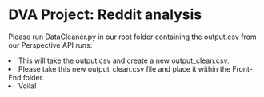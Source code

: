 # DVA Project: Reddit analysis

Please run DataCleaner.py in our root folder containing the output.csv from our Perspective API runs:<br>
<li>This will take the output.csv and create a new output_clean.csv.</li>
<li>Please take this new output_clean.csv file and place it within the Front-End folder.</li>
<li>Voila!</li>
